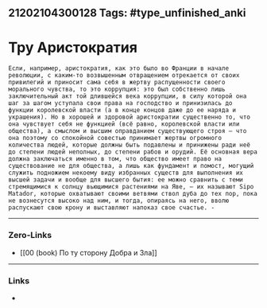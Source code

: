 21202104300128
Tags: #type_unfinished_anki 
---
# Тру Аристократия

    Если, например, аристократия, как это было во Франции в начале революции, с каким-то возвышенным отвращением отрекается от своих привилегий и приносит сама себя в жертву распущенности своего морального чувства, то это коррупция: это был собственно лишь заключительный акт той длившейся века коррупции, в силу которой она шаг за шагом уступала свои права на господство и принизилась до функции королевской власти (а в конце концов даже до ее наряда и украшения). Но в хорошей и здоровой аристократии существенно то, что она чувствует себя не функцией (всё равно, королевской власти или общества), а смыслом и высшим оправданием существующего строя – что она поэтому со спокойной совестью принимает жертвы огромного количества людей, которые должны быть подавлены и принижены ради неё до степени людей неполных, до степени рабов и орудий. Её основная вера должна заключаться именно в том, что общество имеет право на существование не для общества, а лишь как фундамент и помост, могущий служить подножием некоему виду избранных существ для выполнения их высшей задачи и вообще для высшего бытия: ее можно сравнить с теми стремящимися к солнцу вьющимися растениями на Яве, – их называют Sipo Matador, которые охватывают своими ветвями ствол дуба до тех пор, пока не вознесутся высоко над ним, и тогда, опираясь на него, вволю распускают свою крону и выставляют напоказ свое счастье. -

---
### Zero-Links
- [[00 (book) По ту сторону Добра и Зла]]
---
### Links
-